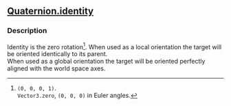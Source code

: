 ## [Quaternion.identity](https://docs.unity3d.com/ScriptReference/Quaternion-identity.html)
### Description
Identity is the zero rotation[^1].
When used as a local orientation the target will be oriented identically to its parent.  
When used as a global orientation the target will be oriented perfectly aligned with the world space axes.  

[^1]:`(0, 0, 0, 1)`.  
`Vector3.zero`, `(0, 0, 0)` in Euler angles.